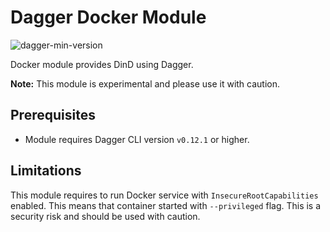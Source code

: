 # Dagger Docker Module

![dagger-min-version](https://img.shields.io/badge/dagger%20version-v0.12.1-green)

Docker module provides DinD using Dagger.

**Note:** This module is experimental and please use it with caution.

## Prerequisites

- Module requires Dagger CLI version `v0.12.1` or higher.

## Limitations

This module requires to run Docker service with `InsecureRootCapabilities` enabled. This means that container started
with `--privileged` flag. This is a security risk and should be used with caution.
